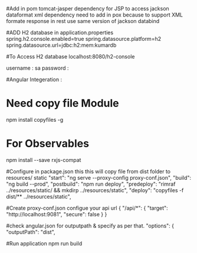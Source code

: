 #Add  in pom
tomcat-jasper dependency for JSP to access
jackson dataformat xml dependency need to add in pox because to support XML formate response in rest 
use same version of jackson databind 

#ADD H2 database in application.properties
spring.h2.console.enabled=true
spring.datasource.platform=h2
spring.datasource.url=jdbc:h2:mem:kumardb

#To Access H2 database
localhost:8080/h2-console

username : sa
password :

#Angular Integeration :
# Need copy file Module
npm install copyfiles -g
# For Observables
npm install --save rxjs-compat 

#Configure in package.json this this will copy file from dist folder to resources/ static
 "start": "ng serve --proxy-config proxy-conf.json",
    "build": "ng build --prod",
    "postbuild": "npm run deploy",
    "predeploy": "rimraf ../resources/static/ && mkdirp ../resources/static",
    "deploy": "copyfiles -f dist/** ../resources/static",
    
#Create proxy-conf.json configue your api url
{
"/api/*": {
    "target": "http://localhost:9081",
    "secure": false
  }
}

#check angular.json for outputpath & specify as per that.
"options": {
            "outputPath": "dist",

#Run application
npm run build
